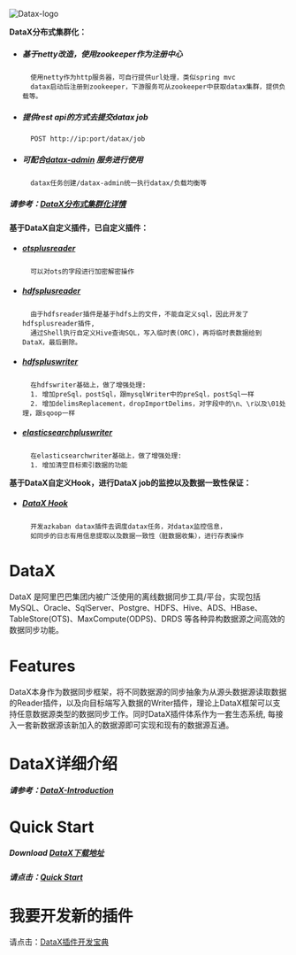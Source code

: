 ![Datax-logo](https://github.com/alibaba/DataX/blob/master/images/DataX-logo.jpg)

**DataX分布式集群化：**

- ##### 基于netty改造，使用zookeeper作为注册中心
        
        使用netty作为http服务器，可自行提供url处理，类似spring mvc
        datax启动后注册到zookeeper，下游服务可从zookeeper中获取datax集群，提供负载等。
  
- ##### 提供rest api的方式去提交datax job
      
        POST http://ip:port/datax/job
  
- ##### 可配合[datax-admin](https://github.com/thestyleofme/datax-admin.git) 服务进行使用
      
        datax任务创建/datax-admin统一执行datax/负载均衡等

##### 请参考：[DataX分布式集群化详情](./datax-cluster.md)

**基于DataX自定义插件，已自定义插件：** 

- ##### [otsplusreader](./otsplusreader/doc/otsplusreader.md)

        可以对ots的字段进行加密解密操作

- ##### [hdfsplusreader](./hdfsplusreader/doc/hdfsplusreader.md)

        由于hdfsreader插件是基于hdfs上的文件，不能自定义sql，因此开发了hdfsplusreader插件,
        通过Shell执行自定义Hive查询SQL，写入临时表(ORC)，再将临时表数据给到DataX，最后删除。

- ##### [hdfspluswriter](./hdfspluswriter/doc/hdfspluswriter.md)

        在hdfswriter基础上，做了增强处理: 
        1. 增加preSql，postSql，跟mysqlWriter中的preSql，postSql一样
        2. 增加delimsReplacement，dropImportDelims，对字段中的\n、\r以及\01处理，跟sqoop一样

- ##### [elasticsearchpluswriter](./elasticsearchpluswriter/doc/elasticsearchpluswriter.md)
        
        在elasticsearchwriter基础上，做了增强处理: 
        1. 增加清空目标索引数据的功能
        
**基于DataX自定义Hook，进行DataX job的监控以及数据一致性保证：** 

- ##### [DataX Hook](./all-hook/README.md)

        开发azkaban datax插件去调度datax任务，对datax监控信息，
        如同步的日志有用信息提取以及数据一致性（脏数据收集），进行存表操作

# DataX

DataX 是阿里巴巴集团内被广泛使用的离线数据同步工具/平台，实现包括 MySQL、Oracle、SqlServer、Postgre、HDFS、Hive、ADS、HBase、TableStore(OTS)、MaxCompute(ODPS)、DRDS 等各种异构数据源之间高效的数据同步功能。



# Features

DataX本身作为数据同步框架，将不同数据源的同步抽象为从源头数据源读取数据的Reader插件，以及向目标端写入数据的Writer插件，理论上DataX框架可以支持任意数据源类型的数据同步工作。同时DataX插件体系作为一套生态系统, 每接入一套新数据源该新加入的数据源即可实现和现有的数据源互通。



# DataX详细介绍

##### 请参考：[DataX-Introduction](./introduction.md)



# Quick Start

##### Download [DataX下载地址](http://datax-opensource.oss-cn-hangzhou.aliyuncs.com/datax.tar.gz)

##### 请点击：[Quick Start](./userGuid.md)

# 我要开发新的插件

请点击：[DataX插件开发宝典](./dataxPluginDev.md)




